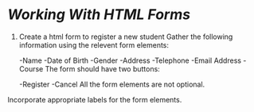 # _Working With HTML Forms_

1. Create a html form to register a new student
Gather the following information using the relevent form elements:

    -Name
    -Date of Birth
    -Gender
    -Address
    -Telephone
    -Email Address
    -Course
The form should have two buttons:

    -Register
    -Cancel
All the form elements are not optional.

Incorporate appropriate labels for the form elements.
